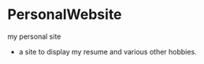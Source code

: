 PersonalWebsite
===============

my personal site
- a site to display my resume and various other hobbies.